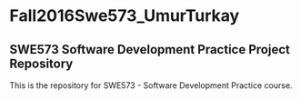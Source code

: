 # Fall2016Swe573_UmurTurkay

## SWE573 Software Development Practice Project Repository

This is the repository for SWE573 - Software Development Practice course.
